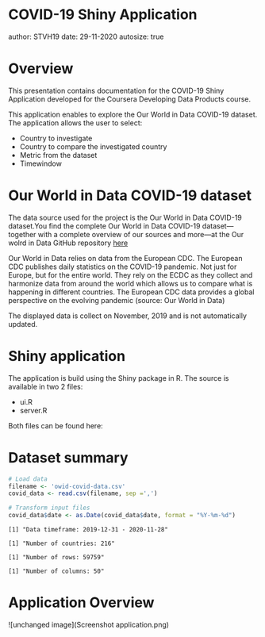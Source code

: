 COVID-19 Shiny Application
========================================================
author: STVH19
date: 29-11-2020
autosize: true

Overview
========================================================

This presentation contains documentation for the COVID-19 Shiny Application developed for the Coursera Developing Data Products course.

This application enables to explore the Our World in Data COVID-19 dataset. The application allows the user to select:

- Country to investigate
- Country to compare the investigated country
- Metric from the dataset
- Timewindow

Our World in Data COVID-19 dataset
========================================================

The data source used for the project is the Our World in Data COVID-19 dataset.You find the complete Our World in Data COVID-19 dataset—together with a complete overview of our sources and more—at the Our wolrd in Data GitHub repository [here](https://ourworldindata.org/coronavirus-source-data#testing-the-our-world-in-data-testing-database)

Our World in Data relies on data from the European CDC. The European CDC publishes daily statistics on the COVID-19 pandemic. Not just for Europe, but for the entire world. They rely on the ECDC as they collect and harmonize data from around the world which allows us to compare what is happening in different countries. The European CDC data provides a global perspective on the evolving pandemic (source: Our World in Data)

The displayed data is collect on November, 2019 and is not automatically updated.


Shiny application
========================================================
The application is build using the Shiny package in R. The source is available in two 2 files:

- ui.R
- server.R

Both files can be found here: 


Dataset summary
========================================================


```r
# Load data
filename <- 'owid-covid-data.csv'
covid_data <- read.csv(filename, sep =',')

# Transform input files
covid_data$date <- as.Date(covid_data$date, format = "%Y-%m-%d")
```

```
[1] "Data timeframe: 2019-12-31 - 2020-11-28"
```

```
[1] "Number of countries: 216"
```

```
[1] "Number of rows: 59759"
```

```
[1] "Number of columns: 50"
```

Application Overview
==========================================

![unchanged image](Screenshot application.png)


